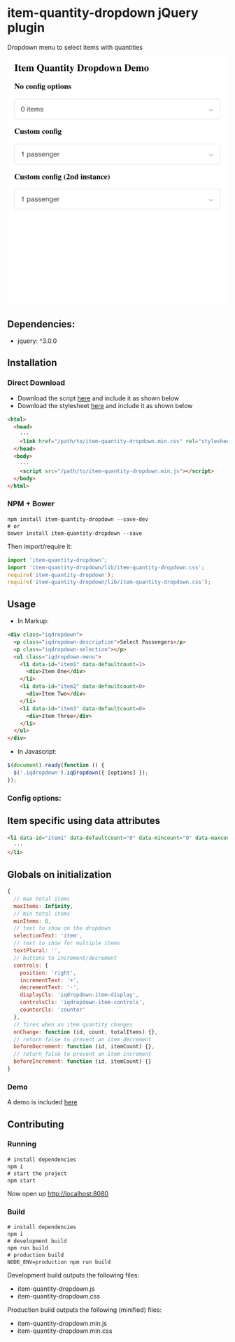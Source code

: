 # item-quantity-dropdown jQuery plugin
Dropdown menu to select items with quantities

![Demo](https://raw.githubusercontent.com/reserbus/item-quantity-dropdown/master/test/demo.gif)

## Dependencies:
- jquery: ^3.0.0

## Installation
### Direct Download
- Download the script [here](https://github.com/reserbus/item-quantity-dropdown/blob/master/lib/item-quantity-dropdown.min.js) and include it as shown below
- Download the stylesheet [here](https://github.com/reserbus/item-quantity-dropdown/blob/master/lib/item-quantity-dropdown.min.css) and include it as shown below
```html
<html>
  <head>
    ···
    <link href="/path/to/item-quantity-dropdown.min.css" rel="stylesheet">
  </head>
  <body>
    ···
    <script src="/path/to/item-quantity-dropdown.min.js"></script>
  </body>
</html>
```

### NPM + Bower
```shell
npm install item-quantity-dropdown --save-dev
# or
bower install item-quantity-dropdown --save
```

Then import/require it:
```javascript
import 'item-quantity-dropdown';
import 'item-quantity-dropdown/lib/item-quantity-dropdown.css';
require('item-quantity-dropdown');
require('item-quantity-dropdown/lib/item-quantity-dropdown.css');
```

## Usage
- In Markup:
```html
<div class="iqdropdown">
  <p class="iqdropdown-description">Select Passengers</p>
  <p class="iqdropdown-selection"></p>
  <ul class="iqdropdown-menu">
    <li data-id="item1" data-defaultcount=1>
      <div>Item One</div>
    </li>
    <li data-id="item2" data-defaultcount=0>
      <div>Item Two</div>
    </li>
    <li data-id="item3" data-defaultcount=0>
      <div>Item Three</div>
    </li>
  </ul>
</div>
```

- In Javascript:
```javascript
$(document).ready(function () {
  $('.iqdropdown').iqDropdown({ [options] });
});
```

### Config options:

## Item specific using data attributes
```html
<li data-id="item1" data-defaultcount="0" data-mincount="0" data-maxcount="1">
  ···
</li>
```

## Globals on initialization
```javascript
{
  // max total items
  maxItems: Infinity,
  // min total items
  minItems: 0,
  // text to show on the dropdown
  selectionText: 'item',
  // text to show for multiple items
  textPlural: '',
  // buttons to increment/decrement
  controls: {
    position: 'right',
    incrementText: '+',
    decrementText: '-',
    displayCls: 'iqdropdown-item-display',
    controlsCls: 'iqdropdown-item-controls',
    counterCls: 'counter'
  },
  // fires when an item quantity changes
  onChange: function (id, count, totalItems) {},
  // return false to prevent an item decrement
  beforeDecrement: function (id, itemCount) {},
  // return false to prevent an item increment
  beforeIncrement: function (id, itemCount) {}
}
```

### Demo
A demo is included [here](https://github.com/reserbus/item-quantity-dropdown/blob/master/lib/index.html)

## Contributing

### Running
```shell
# install dependencies
npm i
# start the project
npm start
```

Now open up [http://localhost:8080](http://localhost:8080)

### Build
```shell
# install dependencies
npm i
# development build
npm run build
# production build
NODE_ENV=production npm run build
```

Development build outputs the following files:
- item-quantity-dropdown.js
- item-quantity-dropdown.css

Production build outputs the following (minified) files:
- item-quantity-dropdown.min.js
- item-quantity-dropdown.min.css
